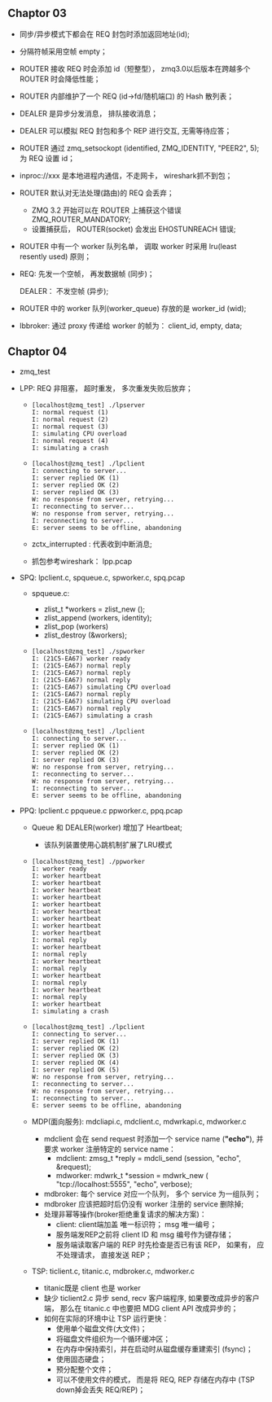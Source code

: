 ## Chaptor 03

* 同步/异步模式下都会在 REQ 封包时添加返回地址(id);

* 分隔符帧采用空帧 empty；

* ROUTER 接收 REQ 时会添加 id（短整型）， zmq3.0以后版本在跨越多个 ROUTER 时会降低性能；

* ROUTER 内部维护了一个 REQ (id->fd/随机端口) 的 Hash 散列表；

* DEALER 是异步分发消息， 排队接收消息；

* DEALER 可以模拟 REQ 封包和多个 REP 进行交互, 无需等待应答；

* ROUTER 通过 zmq_setsockopt (identified, ZMQ_IDENTITY, "PEER2", 5); 为 REQ 设置 id；

* inproc://xxx 是本地进程内通信，不走网卡， wireshark抓不到包；

* ROUTER 默认对无法处理(路由)的 REQ 会丢弃；

  * ZMQ 3.2 开始可以在 ROUTER 上捕获这个错误 ZMQ_ROUTER_MANDATORY;
  * 设置捕获后， ROUTER(socket) 会发出 EHOSTUNREACH 错误;

* ROUTER 中有一个 worker 队列名单， 调取 worker 时采用 lru(least resently used) 原则；

* REQ: 先发一个空帧， 再发数据帧 (同步)；

  DEALER： 不发空帧 (异步);

* ROUTER 中的 worker 队列(worker_queue) 存放的是 worker_id (wid);

* lbbroker: 通过 proxy 传递给 worker 的帧为： client_id, empty, data;

  

## Chaptor 04

* zmq_test

* LPP: REQ 非阻塞， 超时重发， 多次重发失败后放弃；

  * ```
    [localhost@zmq_test] ./lpserver
    I: normal request (1)
    I: normal request (2)
    I: normal request (3)
    I: simulating CPU overload
    I: normal request (4)
    I: simulating a crash
    ```

  * ```
    [localhost@zmq_test] ./lpclient
    I: connecting to server...
    I: server replied OK (1)
    I: server replied OK (2)
    I: server replied OK (3)
    W: no response from server, retrying...
    I: reconnecting to server...
    W: no response from server, retrying...
    I: reconnecting to server...
    E: server seems to be offline, abandoning
    ```

  * zctx_interrupted : 代表收到中断消息;

  * 抓包参考wireshark： lpp.pcap

* SPQ:  lpclient.c, spqueue.c, spworker.c, spq.pcap

  * spqueue.c: 

    * zlist_t *workers = zlist_new ();
    * zlist_append (workers, identity);
    * zlist_pop (workers)
    * zlist_destroy (&workers);

  * ```
    [localhost@zmq_test] ./spworker
    I: (21C5-EA67) worker ready
    I: (21C5-EA67) normal reply
    I: (21C5-EA67) normal reply
    I: (21C5-EA67) normal reply
    I: (21C5-EA67) simulating CPU overload
    I: (21C5-EA67) normal reply
    I: (21C5-EA67) simulating CPU overload
    I: (21C5-EA67) normal reply
    I: (21C5-EA67) simulating a crash
    ```

  * ```
    [localhost@zmq_test] ./lpclient
    I: connecting to server...
    I: server replied OK (1)
    I: server replied OK (2)
    I: server replied OK (3)
    W: no response from server, retrying...
    I: reconnecting to server...
    W: no response from server, retrying...
    I: reconnecting to server...
    E: server seems to be offline, abandoning
    ```

* PPQ: lpclient.c  ppqueue.c  ppworker.c, ppq.pcap

  * Queue 和 DEALER(worker) 增加了 Heartbeat;

    * 该队列装置使用心跳机制扩展了LRU模式

  * ```
    [localhost@zmq_test] ./ppworker
    I: worker ready
    I: worker heartbeat
    I: worker heartbeat
    I: worker heartbeat
    I: worker heartbeat
    I: worker heartbeat
    I: worker heartbeat
    I: worker heartbeat
    I: worker heartbeat
    I: worker heartbeat
    I: normal reply
    I: worker heartbeat
    I: normal reply
    I: worker heartbeat
    I: normal reply
    I: worker heartbeat
    I: normal reply
    I: worker heartbeat
    I: normal reply
    I: worker heartbeat
    I: simulating a crash
    ```

  * ```
    [localhost@zmq_test] ./lpclient
    I: connecting to server...
    I: server replied OK (1)
    I: server replied OK (2)
    I: server replied OK (3)
    I: server replied OK (4)
    I: server replied OK (5)
    W: no response from server, retrying...
    I: reconnecting to server...
    W: no response from server, retrying...
    I: reconnecting to server...
    E: server seems to be offline, abandoning
    ```

  * MDP(面向服务):  mdcliapi.c, mdclient.c, mdwrkapi.c, mdworker.c
  
    * mdclient 会在 send request 时添加一个 service name (**"echo"**), 并要求 worker 注册特定的 service name：
      * mdclient: zmsg_t *reply = mdcli_send (session, "echo", &request);
      * mdworker: mdwrk_t *session = mdwrk_new ( "tcp://localhost:5555", "echo", verbose);
    * mdbroker: 每个 service 对应一个队列， 多个 service 为一组队列；
    * mdbroker 应该把超时后仍没有 worker 注册的 service 删除掉;
    * 处理非幂等操作(broker拒绝重复请求的解决方案)： 
      * client: client端加盖 唯一标识符； msg 唯一编号；
      * 服务端发REP之前将 client ID 和 msg 编号作为键存储；
      * 服务端读取客户端的 REP 时先检查是否已有该 REP， 如果有， 应不处理请求， 直接发送 REP；
  
  * TSP:  ticlient.c, titanic.c, mdbroker.c, mdworker.c
  
    * titanic既是 client 也是 worker
    * 缺少 ticlient2.c 异步 send, recv 客户端程序, 如果要改成异步的客户端， 那么在 titanic.c 中也要把 MDG client API 改成异步的；
    * 如何在实际的环境中让 TSP 运行更快：
      * 使用单个磁盘文件(大文件)；
      * 将磁盘文件组织为一个循环缓冲区；
      * 在内存中保持索引，并在启动时从磁盘缓存重建索引 (fsync)；
      * 使用固态硬盘；
      * 预分配整个文件；
      * 可以不使用文件的模式， 而是将 REQ, REP 存储在内存中 (TSP down掉会丢失 REQ/REP)；